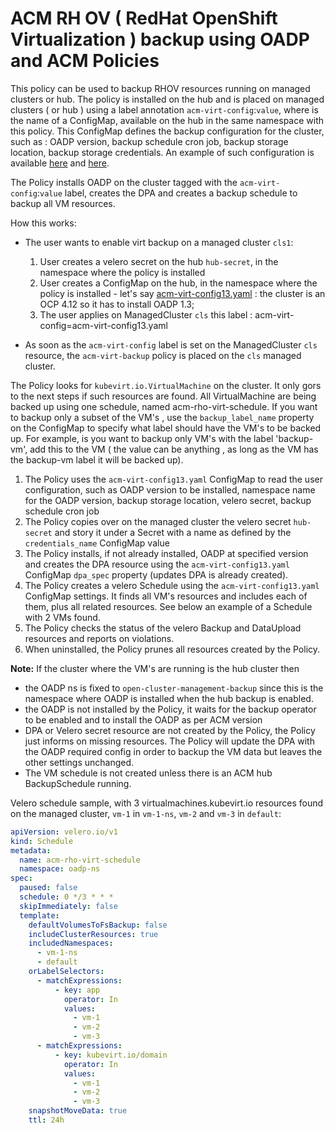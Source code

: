# ACM RH OV ( RedHat OpenShift Virtualization ) backup using OADP and ACM Policies

This policy can be used to backup RHOV resources running on managed clusters or hub. 
The policy is installed on the hub and is placed on managed clusters ( or hub ) using a label annotation `acm-virt-config`:`value`, where is the name of a ConfigMap, available on the hub in the same namespace with this policy. This ConfigMap defines the backup configuration for the cluster, such as : OADP version, backup schedule cron job, backup storage location, backup storage credentials.
An example of such configuration is available [here](./acm-virt-config.yaml) and [here](./acm-virt-config-13.yaml).

The Policy installs OADP on the cluster tagged with the `acm-virt-config`:`value` label, creates the DPA and creates a backup schedule to backup all VM resources.

How this works:
- The user wants to enable virt backup on a managed cluster `cls1`:
  1. User creates a velero secret on the hub `hub-secret`, in the namespace where the policy is installed
  2. User creates a ConfigMap on the hub, in the namespace where the policy is installed - let's say [acm-virt-config13.yaml](./acm-virt-config-13.yaml) : the cluster is an OCP 4.12 so it has to install OADP 1.3; 
  3. The user applies on ManagedCluster `cls` this label : acm-virt-config=acm-virt-config13.yaml 

- As soon as the `acm-virt-config` label is set on the ManagedCluster `cls` resource, the `acm-virt-backup` policy is placed on the `cls` managed cluster.

The Policy looks for `kubevirt.io.VirtualMachine` on the cluster. It only gors to the next steps if such resources are found. All VirtualMachine are being backed up using one schedule, named acm-rho-virt-schedule. If you want to backup only a subset of the VM's , use the   `backup_label_name` property on the ConfigMap to specify what label should have the VM's to be backed up. For example, is you want to backup only VM's with the label 'backup-vm', add this to  the VM ( the value can be anything , as long as the VM has the backup-vm label it will be backed up).

  1. The Policy uses the `acm-virt-config13.yaml` ConfigMap to read the user configuration, such as OADP version to be installed, namespace name for the OADP version, backup storage location, velero secret, backup schedule cron job
  2. The Policy copies over on the managed cluster the velero secret `hub-secret` and story it under a Secret with a name as defined by the `credentials_name` ConfigMap value
  3. The Policy installs, if not already installed, OADP at specified version and creates the DPA resource using the `acm-virt-config13.yaml` ConfigMap `dpa_spec` property (updates DPA is already created).
  4. The Policy creates a velero Schedule using the `acm-virt-config13.yaml` ConfigMap settings. It finds all VM's resources and includes each of them, plus all related resources. See below an example of a Schedule with 2 VMs found.
  5. The Policy checks the status of the velero Backup and DataUpload resources and reports on violations.
  6. When uninstalled, the Policy prunes all resources created by the Policy.

<b>Note:</b>
If the cluster where the VM's are running is the hub cluster then 
- the OADP ns is fixed to `open-cluster-management-backup` since this is the namespace where OADP is installed when the hub backup is enabled.
- the OADP is not installed by the Policy, it waits for the backup operator to be enabled and to install the OADP as per ACM version
- DPA or Velero secret resource are not created by the Policy, the Policy just informs on missing resources. The Policy will update the DPA with the OADP required config in order to backup the VM data but leaves the other settings unchanged.
- The VM schedule is not created unless there is an ACM hub BackupSchedule running.

Velero schedule sample, with 3 virtualmachines.kubevirt.io resources found on the managed cluster, `vm-1` in `vm-1-ns`, `vm-2` and `vm-3` in `default`:

```yaml
apiVersion: velero.io/v1
kind: Schedule
metadata:
  name: acm-rho-virt-schedule
  namespace: oadp-ns
spec:
  paused: false
  schedule: 0 */3 * * *
  skipImmediately: false
  template:
    defaultVolumesToFsBackup: false
    includeClusterResources: true
    includedNamespaces:
      - vm-1-ns
      - default
    orLabelSelectors:
      - matchExpressions:
          - key: app
            operator: In
            values:
              - vm-1
              - vm-2
              - vm-3
      - matchExpressions:
          - key: kubevirt.io/domain
            operator: In
            values:
              - vm-1
              - vm-2
              - vm-3
    snapshotMoveData: true
    ttl: 24h
```
